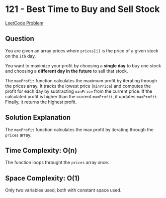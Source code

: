 # 121 - Best Time to Buy and Sell Stock

[LeetCode Problem](https://leetcode.com/problems/best-time-to-buy-and-sell-stock/description/)

## Question

You are given an array prices where `prices[i]` is the price of a given stock on the `ith` day.

You want to maximize your profit by choosing a **single day** to buy one stock and choosing a **different day in the future** to sell that stock.

The `maxProfit` function calculates the maximum profit by iterating through the prices array. It tracks the lowest price (`minPrice`) and computes the profit for each day by subtracting `minPrice` from the current price. If the calculated profit is higher than the current `maxProfit`, it updates `maxProfit`. Finally, it returns the highest profit.

## Solution Explanation

The `maxProfit` function calculates the max profit by iterating through the `prices` array.

## Time Complexity: O(n)

The function loops throught the `prices` array once.

## Space Complexity: O(1)

Only two variables used, both with constant space used.
